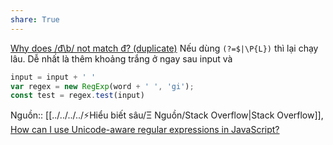 ```yaml
---
share: True
---
```

[Why does /đ\b/ not match đ? (duplicate)](https://stackoverflow.com/q/76627655/3416774)
Nếu dùng `(?=$|\P{L})` thì lại chạy lâu. Dễ nhất là thêm khoảng trắng ở ngay sau input và 
```js
input = input + ' '
var regex = new RegExp(word + ' ', 'gi');
const test = regex.test(input)
```
Nguồn:: [[../../../../⚡Hiểu biết sâu/Ξ Nguồn/Stack Overflow|Stack Overflow]], [How can I use Unicode-aware regular expressions in JavaScript?](https://stackoverflow.com/a/52205643/3416774)